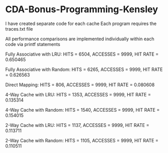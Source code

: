 # CDA-Bonus-Programming-Kensley
I have created separate code for each cache
Each program requires the traces.txt file

All performance comparisons are implemented individually within each code via printf statements

Fully Associative with LRU: HITS = 6504, ACCESSES = 9999, HIT RATE = 0.650465

Fully Associative with Random: HITS = 6265, ACCESSES = 9999, HIT RATE = 0.626563

Direct Mapping: HITS = 806, ACCESSES = 9999, HIT RATE = 0.080608

4-Way Cache with LRU: HITS = 1353, ACCESSES = 9999, HIT RATE = 0.135314

4-Way Cache with Random: HITS = 1540, ACCESSES = 9999, HIT RATE = 0.154015

2-Way Cache with LRU: HITS = 1137, ACCESSES = 9999, HIT RATE = 0.113711

2-Way Cache with Random: HITS = 1105, ACCESSES = 9999, HIT RATE = 0.110511

